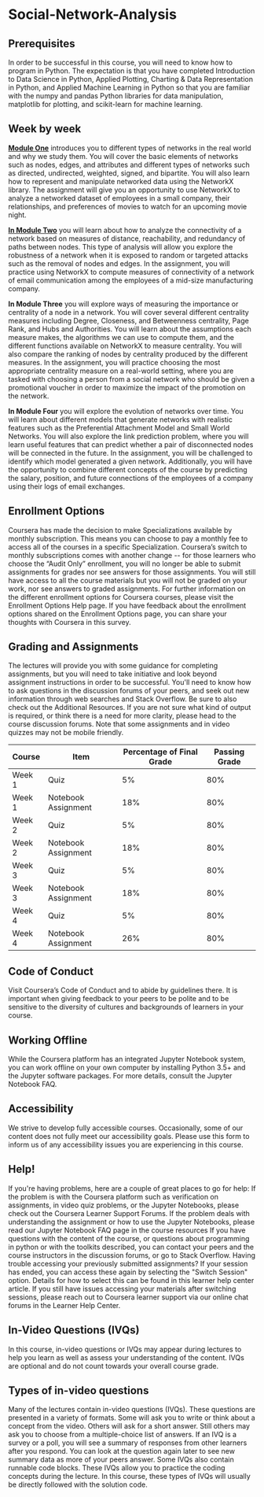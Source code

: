 # Social-Network-Analysis

## Prerequisites
In order to be successful in this course, you will need to know how to program in Python. The expectation is that you have completed Introduction to Data Science in Python, Applied Plotting, Charting & Data Representation in Python, and Applied Machine Learning in Python so that you are familiar with the numpy and pandas Python libraries for data manipulation, matplotlib for plotting, and scikit-learn for machine learning.

## Week by week
[__Module One__](week%201) introduces you to different types of networks in the real world and why we study them. You will cover the basic elements of networks such as nodes, edges, and attributes and different types of networks such as directed, undirected, weighted, signed, and bipartite. You will also learn how to represent and manipulate networked data using the NetworkX library. The assignment will give you an opportunity to use NetworkX to analyze a networked dataset of employees in a small company, their relationships, and preferences of movies to watch for an upcoming movie night.

[__In Module Two__](week%202) you will learn about how to analyze the connectivity of a network based on measures of distance, reachability, and redundancy of paths between nodes. This type of analysis will allow you explore the robustness of a network when it is exposed to random or targeted attacks such as the removal of nodes and edges. In the assignment, you will practice using NetworkX to compute measures of connectivity of a network of email communication among the employees of a mid-size manufacturing company.

__In Module Three__ you will explore ways of measuring the importance or centrality of a node in a network. You will cover several different centrality measures including Degree, Closeness, and Betweenness centrality, Page Rank, and Hubs and Authorities. You will learn about the assumptions each measure makes, the algorithms we can use to compute them, and the different functions available on NetworkX to measure centrality. You will also compare the ranking of nodes by centrality produced by the different measures. In the assignment, you will practice choosing the most appropriate centrality measure on a real-world setting, where you are tasked with choosing a person from a social network who should be given a promotional voucher in order to maximize the impact of the promotion on the network.

__In Module Four__ you will explore the evolution of networks over time. You will learn about different models that generate networks with realistic features such as the Preferential Attachment Model and Small World Networks. You will also explore the link prediction problem, where you will learn useful features that can predict whether a pair of disconnected nodes will be connected in the future. In the assignment, you will be challenged to identify which model generated a given network. Additionally, you will have the opportunity to combine different concepts of the course by predicting the salary, position, and future connections of the employees of a company using their logs of email exchanges.

## Enrollment Options
Coursera has made the decision to make Specializations available by monthly subscription. This means you can choose to pay a monthly fee to access all of the courses in a specific Specialization. Coursera’s switch to monthly subscriptions comes with another change -- for those learners who choose the “Audit Only” enrollment, you will no longer be able to submit assignments for grades nor see answers for those assignments. You will still have access to all the course materials but you will not be graded on your work, nor see answers to graded assignments. For further information on the different enrollment options for Coursera courses, please visit the Enrollment Options Help page. If you have feedback about the enrollment options shared on the Enrollment Options page, you can share your thoughts with Coursera in this survey.

## Grading and Assignments
The lectures will provide you with some guidance for completing assignments, but you will need to take initiative and look beyond assignment instructions in order to be successful. You'll need to know how to ask questions in the discussion forums of your peers, and seek out new information through web searches and Stack Overflow. Be sure to also check out the Additional Resources. If you are not sure what kind of output is required, or think there is a need for more clarity, please head to the course discussion forums. Note that some assignments and in video quizzes may not be mobile friendly.

Course | Item | Percentage of Final Grade | Passing Grade
-------|------|---------------------------|--------------
Week 1 | Quiz | 5% | 80%
Week 1 | Notebook Assignment | 18% | 80%
Week 2 | Quiz | 5% | 80%
Week 2 | Notebook Assignment | 18% | 80%
Week 3 | Quiz | 5% | 80%
Week 3 | Notebook Assignment | 18% | 80%
Week 4 | Quiz | 5% | 80%
Week 4 | Notebook Assignment | 26% | 80%

## Code of Conduct
Visit Coursera’s Code of Conduct and to abide by guidelines there. It is important when giving feedback to your peers to be polite and to be sensitive to the diversity of cultures and backgrounds of learners in your course.

## Working Offline
While the Coursera platform has an integrated Jupyter Notebook system, you can work offline on your own computer by installing Python 3.5+ and the Jupyter software packages. For more details, consult the Jupyter Notebook FAQ.

## Accessibility
We strive to develop fully accessible courses. Occasionally, some of our content does not fully meet our accessibility goals. Please use this form to inform us of any accessibility issues you are experiencing in this course.

## Help!
If you're having problems, here are a couple of great places to go for help: If the problem is with the Coursera platform such as verification on assignments, in video quiz problems, or the Jupyter Notebooks, please check out the Coursera Learner Support Forums. If the problem deals with understanding the assignment or how to use the Jupyter Notebooks, please read our Jupyter Notebook FAQ page in the course resources If you have questions with the content of the course, or questions about programming in python or with the toolkits described, you can contact your peers and the course instructors in the discussion forums, or go to Stack Overflow. Having trouble accessing your previously submitted assignments? If your session has ended, you can access these again by selecting the "Switch Session" option. Details for how to select this can be found in this learner help center article. If you still have issues accessing your materials after switching sessions, please reach out to Coursera learner support via our online chat forums in the Learner Help Center.

## In-Video Questions (IVQs)
In this course, in-video questions or IVQs may appear during lectures to help you learn as well as assess your understanding of the content. IVQs are optional and do not count towards your overall course grade.

## Types of in-video questions
Many of the lectures contain in-video questions (IVQs). These questions are presented in a variety of formats. Some will ask you to write or think about a concept from the video. Others will ask for a short answer. Still others may ask you to choose from a multiple-choice list of answers. If an IVQ is a survey or a poll, you will see a summary of responses from other learners after you respond. You can look at the question again later to see new summary data as more of your peers answer. Some IVQs also contain runnable code blocks. These IVQs allow you to practice the coding concepts during the lecture. In this course, these types of IVQs will usually be directly followed with the solution code.

